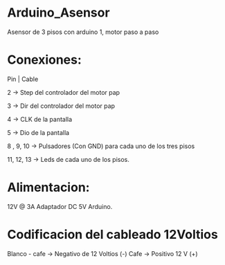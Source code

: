 # Arduino_Asensor
Asensor de 3 pisos con arduino 1, motor paso a paso
# Conexiones:
Pin | Cable

2 -> Step del controlador del motor pap

3 -> Dir del controlador del motor pap

4 -> CLK de la pantalla

5 -> Dio de la pantalla

8 , 9, 10 -> Pulsadores (Con GND) para cada uno de los tres pisos

11, 12, 13 -> Leds de cada uno de los pisos.

# Alimentacion:
12V @ 3A Adaptador DC
5V Arduino.

# Codificacion del cableado 12Voltios

Blanco - cafe -> Negativo de 12 Voltios (-)
Cafe -> Positivo 12 V (+)

